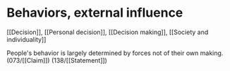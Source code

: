 # Behaviors, external influence

[[Decision]], [[Personal decision]], [[Decision making]], [[Society and individuality]]

People's behavior is largely determined by forces not of their own making.
(073/[[Claim]])
(138/[[Statement]])
